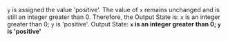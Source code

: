 `y` is assigned the value 'positive'. The value of `x` remains unchanged and is still an integer greater than 0. Therefore, the Output State is: `x` is an integer greater than 0; `y` is 'positive'.
Output State: **`x` is an integer greater than 0; `y` is 'positive'**